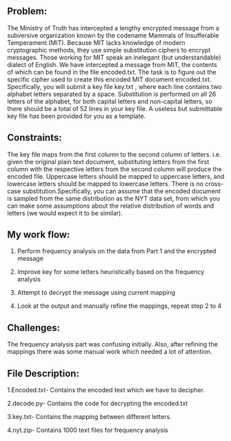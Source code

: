 ## Problem:
The Ministry of Truth has intercepted a lengthy encrypted message from a subversive organization known by the codename Mammals of Insufferable Temperament (MIT). Because MIT lacks knowledge of modern cryptographic methods, they use simple substitution ciphers to encrypt messages. Those working for MIT speak an inelegant (but understandable) dialect of English. We have intercepted a message from MIT, the contents of which can be found in the file encoded.txt.
The task is to figure out the specific cipher used to create this encoded MIT document encoded.txt. Specifically, you will submit a key file key.txt , where each line contains two alphabet letters separated by a space. Substitution is performed on all 26 letters of the alphabet, for both capital letters and non-capital letters, so there should be a total of 52 lines in your key file. A useless but submittable key file has been provided for you as a template.

## Constraints:
The key file maps from the first column to the second column of letters. i.e. given the original plain text document, substituting letters from the first column with the respective letters from the second column will produce the encoded file. Uppercase letters should be mapped to uppercase letters, and lowercase letters should be mapped to lowercase letters. There is no cross-case substitution.Specifically, you can assume that the encoded document is sampled from the same distribution as the NYT data set, from which you can make some assumptions about the relative distribution of words and letters (we would expect it to be similar).

## My work flow:
1. Perform frequency analysis on the data from Part 1 and the encrypted message 

2. Improve key for some letters heuristically based on the frequency analysis

3. Attempt to decrypt the message using current mapping

4. Look at the output and manually refine the mappings, repeat step 2 to 4

## Challenges:
The frequency analysis part was confusing initially. Also, after refining the mappings there was some manual work which needed a lot of attention.

## File Description:
1.Encoded.txt- Contains the encoded text which we have to decipher.

2.decode.py- Contains the code for decrypting the encoded.txt

3.key.txt- Contains the mapping between different letters.

4.nyt.zip- Contains 1000 text files for frequency analysis
